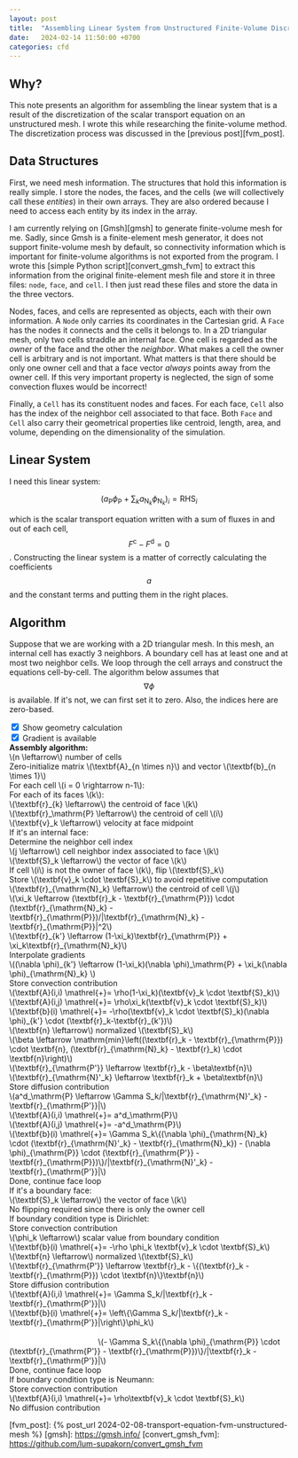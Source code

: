```yaml
---
layout: post
title:  "Assembling Linear System from Unstructured Finite-Volume Discretization"
date:   2024-02-14 11:50:00 +0700
categories: cfd
---
```

## Why?
This note presents an algorithm for assembling the linear system that is a result of the discretization of the scalar transport equation on an unstructured mesh. I wrote this while researching the finite-volume method. The discretization process was discussed in the [previous post][fvm_post].

## Data Structures
First, we need mesh information. The structures that hold this information is really simple. I store the nodes, the faces, and the cells (we will collectively call these *entities*) in their own arrays. They are also ordered because I need to access each entity by its index in the array.

I am currently relying on [Gmsh][gmsh] to generate finite-volume mesh for me. Sadly, since Gmsh is a finite-element mesh generator, it does not support finite-volume mesh by default, so connectivity information which is important for finite-volume algorithms is not exported from the program. I wrote this [simple Python script][convert_gmsh_fvm] to extract this information from the original finite-element mesh file and store it in three files: `node`, `face`, and `cell`. I then just read these files and store the data in the three vectors.

Nodes, faces, and cells are represented as objects, each with their own information. A `Node` only carries its coordinates in the Cartesian grid. A `Face` has the nodes it connects and the cells it belongs to. In a 2D triangular mesh, only two cells straddle an internal face. One cell is regarded as the *owner* of the face and the other the *neighbor*. What makes a cell the owner cell is arbitrary and is not important. What matters is that there should be only one owner cell and that a face vector *always* points away from the owner cell. If this very important property is neglected, the sign of some convection fluxes would be incorrect!

Finally, a `Cell` has its constituent nodes and faces. For each face, `Cell` also has the index of the neighbor cell associated to that face. Both `Face` and `Cell` also carry their geometrical properties like centroid, length, area, and volume, depending on the dimensionality of the simulation.

## Linear System
I need this linear system:

$$
\left(a_{\mathrm{P}}\phi_{\mathrm{P}} + \sum_k a_{\mathrm{N}_k}\phi_{\mathrm{N}_k}\right)_i = \mathrm{RHS}_i
$$

which is the scalar transport equation written with a sum of fluxes in and out of each cell, $$F^{\mathrm{c}} - F^{\mathrm{d}} = 0$$. Constructing the linear system is a matter of correctly calculating the coefficients $$a$$ and the constant terms and putting them in the right places.

## Algorithm
Suppose that we are working with a 2D triangular mesh. In this mesh, an internal cell has exactly 3 neighbors. A boundary cell has at least one and at most two neighbor cells. We loop through the cell arrays and construct the equations cell-by-cell. The algorithm below assumes that $$\nabla \phi$$ is available. If it's not, we can first set it to zero. Also, the indices here are zero-based.

<input type="checkbox" id="geom" onclick="show('geom')" checked>
<label for="geom">Show geometry calculation</label><br>
<input type="checkbox" id="gradient" onclick="show('gradient')" checked>
<label for="gradient">Gradient is available</label>

<div class="post-box green">
<b>Assembly algorithm:</b><br>
\(n \leftarrow\) number of cells<br>
Zero-initialize matrix \(\textbf{A}_{n \times n}\) and vector \(\textbf{b}_{n \times 1}\)<br>
For each cell \(i = 0 \rightarrow n-1\):<br>
<span class="indent-1">For each of its faces \(k\):</span><br>
<div class="algo-box-group">
    <div class="algo-box indent-2">
    \(\textbf{r}_{k} \leftarrow\) the centroid of face \(k\)<br>
    \(\textbf{r}_\mathrm{P} \leftarrow\) the centroid of cell \(i\)<br>
    \(\textbf{v}_k \leftarrow\) velocity at face midpoint<br>
    </div>
</div>
<span class="indent-2">If it's an internal face:</span><br>
<div class="algo-box-group">
    <div class="algo-box indent-3">
    <span class="comment">Determine the neighbor cell index</span><br>
    \(j \leftarrow\) cell neighbor index associated to face \(k\)<br>
    </div>
    <div class="algo-box indent-3 geom">
    \(\textbf{S}_k \leftarrow\) the vector of face \(k\)<br>
    If cell \(i\) is not the owner of face \(k\), flip \(\textbf{S}_k\)<br>
    Store \(\textbf{v}_k \cdot \textbf{S}_k\) to avoid repetitive computation<br>
    \(\textbf{r}_{\mathrm{N}_k} \leftarrow\) the centroid of cell \(j\)<br>
    \(\xi_k \leftarrow (\textbf{r}_k - \textbf{r}_{\mathrm{P}}) \cdot (\textbf{r}_{\mathrm{N}_k} - \textbf{r}_{\mathrm{P}})/|\textbf{r}_{\mathrm{N}_k} - \textbf{r}_{\mathrm{P}}|^2\)
    <span class="gradient"><br>\(\textbf{r}_{k'} \leftarrow (1-\xi_k)\textbf{r}_{\mathrm{P}} + \xi_k\textbf{r}_{\mathrm{N}_k}\)</span>
    </div>
    <div class="algo-box indent-3 gradient">
    <span class="comment">Interpolate gradients</span><br>
    \((\nabla \phi)_{k'} \leftarrow (1-\xi_k)(\nabla \phi)_\mathrm{P} + \xi_k(\nabla \phi)_{\mathrm{N}_k} \)<br>
    </div>
    <div class="algo-box indent-3">
    <span class="comment">Store convection contribution</span><br>
    \(\textbf{A}(i,i) \mathrel{+}= \rho(1-\xi_k)(\textbf{v}_k \cdot \textbf{S}_k)\)<br>
    \(\textbf{A}(i,j) \mathrel{+}= \rho\xi_k(\textbf{v}_k \cdot \textbf{S}_k)\)
    <span class="gradient"><br>\(\textbf{b}(i) \mathrel{+}= -\rho(\textbf{v}_k \cdot \textbf{S}_k)(\nabla \phi)_{k'} \cdot (\textbf{r}_k-\textbf{r}_{k'})\)</span><br>
    </div>
    <div class="algo-box indent-3 geom">
    \(\textbf{n} \leftarrow\) normalized \(\textbf{S}_k\)<br>
    \(\beta \leftarrow \mathrm{min}\left((\textbf{r}_k - \textbf{r}_{\mathrm{P}}) \cdot \textbf{n}, (\textbf{r}_{\mathrm{N}_k} - \textbf{r}_k) \cdot \textbf{n}\right)\)<br>
    \(\textbf{r}_{\mathrm{P'}} \leftarrow \textbf{r}_k - \beta\textbf{n}\)<br>
    \(\textbf{r}_{\mathrm{N}'_k} \leftarrow \textbf{r}_k + \beta\textbf{n}\)<br>
    </div>
    <div class="algo-box indent-3">
    <span class="comment">Store diffusion contribution</span><br>
    \(a^d_\mathrm{P} \leftarrow \Gamma S_k/|\textbf{r}_{\mathrm{N}'_k} - \textbf{r}_{\mathrm{P'}}|\)<br>
    \(\textbf{A}(i,i) \mathrel{+}= a^d_\mathrm{P}\)<br>
    \(\textbf{A}(i,j) \mathrel{+}= -a^d_\mathrm{P}\)
    <span class="gradient"><br>\(\textbf{b}(i) \mathrel{+}= \Gamma S_k\{(\nabla \phi)_{\mathrm{N}_k} \cdot (\textbf{r}_{\mathrm{N}'_k} - \textbf{r}_{\mathrm{N}_k}) - (\nabla \phi)_{\mathrm{P}} \cdot (\textbf{r}_{\mathrm{P'}} - \textbf{r}_{\mathrm{P}})\}/|\textbf{r}_{\mathrm{N}'_k} - \textbf{r}_{\mathrm{P'}}|\)<br></span>
    </div>
</div>
<span class="indent-3"><span class="comment">Done, continue face loop</span></span><br>
<span class="indent-2">If it's a boundary face:</span><br>
<div class="algo-box-group">
    <div class="algo-box indent-3 geom">
    \(\textbf{S}_k \leftarrow\) the vector of face \(k\)<br>
    No flipping required since there is only the owner cell<br>
    </div>
</div>
<span class="indent-3">If boundary condition type is Dirichlet:</span><br>
<div class="algo-box-group">
    <div class="algo-box indent-4">
    <span class="comment">Store convection contribution</span><br>
    \(\phi_k \leftarrow\) scalar value from boundary condition<br>
    \(\textbf{b}(i) \mathrel{+}= -\rho \phi_k \textbf{v}_k \cdot \textbf{S}_k\)<br>
    </div>
    <div class="algo-box indent-4 geom">
    \(\textbf{n} \leftarrow\) normalized \(\textbf{S}_k\)<br>
    \(\textbf{r}_{\mathrm{P'}} \leftarrow \textbf{r}_k - \{(\textbf{r}_k - \textbf{r}_{\mathrm{P}}) \cdot \textbf{n}\}\textbf{n}\)<br>
    </div>
    <div class="algo-box indent-4">
    <span class="comment">Store diffusion contribution</span><br>
    \(\textbf{A}(i,i) \mathrel{+}= \Gamma S_k/|\textbf{r}_k - \textbf{r}_{\mathrm{P'}}|\)<br>
    \(\textbf{b}(i) \mathrel{+}= \left\{\Gamma S_k/|\textbf{r}_k - \textbf{r}_{\mathrm{P'}}|\right\}\phi_k\)
    <span class="gradient"><br><img src="/images/indent2.svg">\(- \Gamma S_k\{(\nabla \phi)_{\mathrm{P}} \cdot (\textbf{r}_{\mathrm{P'}} - \textbf{r}_{\mathrm{P}})\}/|\textbf{r}_k - \textbf{r}_{\mathrm{P'}}|\)</span>
    </div>
</div>
<span class="indent-4"><span class="comment">Done, continue face loop</span></span><br>
<span class="indent-3">If boundary condition type is Neumann:</span><br>
<div class="algo-box-group">
    <div class="algo-box indent-4">
    <span class="comment">Store convection contribution</span><br>
    \(\textbf{A}(i,i) \mathrel{+}= \rho\textbf{v}_k \cdot \textbf{S}_k\)<br>
    </div>
    <div class="algo-box indent-4">
    <span class="comment">No diffusion contribution</span><br>
    </div>
</div>
</div>

<script>
    function show(group) {
        let box = document.getElementById(group);
        let vis;
        if (box.checked) {
            vis = "inline";
        } else {
            vis = "none"
        }
        items = document.getElementsByClassName(group);
        for (let i = 0; i < items.length; i++) {
            items[i].style.display = vis;
        }
    }
</script>

[fvm_post]: {% post_url 2024-02-08-transport-equation-fvm-unstructured-mesh %}
[gmsh]: https://gmsh.info/
[convert_gmsh_fvm]: https://github.com/lum-supakorn/convert_gmsh_fvm
